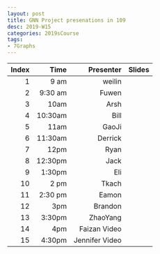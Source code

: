 ```yaml
---
layout: post
title: GNN Project presenations in 109  
desc: 2019-W15
categories: 2019sCourse
tags:
- 7Graphs
---
```



| Index | Time | Presenter | Slides |
| -----: | -----: | ---------: | -------------------------------: |  
| 1| 9 am | weilin |    |  
| 2| 9:30 am | Fuwen |    |  
| 3| 10am | Arsh  |    |  
| 4| 10:30am | Bill |    |  
| 5| 11am | GaoJi |    |  
| 6| 11:30am | Derrick |    |  
| 7| 12pm |  Ryan |   |  
| 8| 12:30pm | Jack |    |  
| 9| 1:30pm | Eli |    |  
| 10| 2 pm  | Tkach |    |  
| 11| 2:30 pm | Eamon |    |  
| 12| 3pm  | Brandon |    |  
| 13| 3:30pm | ZhaoYang |    |  
| 14| 4pm | Faizan Video |    |  
| 15| 4:30pm | Jennifer Video |    |  
